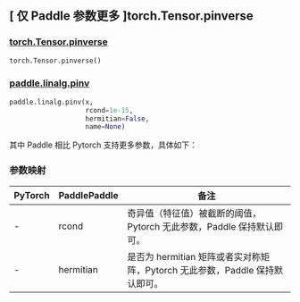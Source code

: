 ## [ 仅 Paddle 参数更多 ]torch.Tensor.pinverse
### [torch.Tensor.pinverse](https://pytorch.org/docs/stable/generated/torch.Tensor.pinverse.html#torch.Tensor.pinverse)

```python
torch.Tensor.pinverse()
```

### [paddle.linalg.pinv](https://www.paddlepaddle.org.cn/documentation/docs/zh/develop/api/paddle/linalg/pinv_cn.html#pinv)

```python
paddle.linalg.pinv(x,
                   rcond=1e-15,
                   hermitian=False,
                   name=None)
```

其中 Paddle 相比 Pytorch 支持更多参数，具体如下：
### 参数映射
| PyTorch       | PaddlePaddle | 备注                                                   |
| ------------- | ------------ | ------------------------------------------------------ |
| -         | rcond        | 奇异值（特征值）被截断的阈值，Pytorch 无此参数，Paddle 保持默认即可。        |
| -             | hermitian    | 是否为 hermitian 矩阵或者实对称矩阵，Pytorch 无此参数，Paddle 保持默认即可。|
